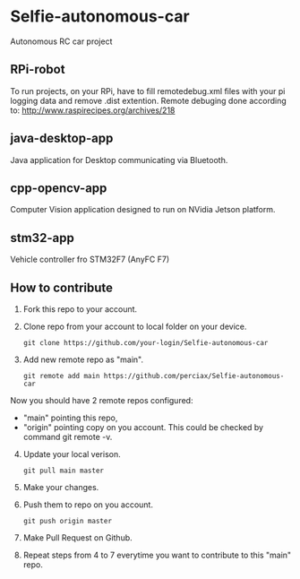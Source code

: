 # Selfie-autonomous-car
Autonomous RC car project

## RPi-robot
To run projects, on your RPi, have to fill remotedebug.xml files with your pi logging data and remove .dist extention.
Remote debuging done according to: http://www.raspirecipes.org/archives/218

## java-desktop-app
Java application for Desktop communicating via Bluetooth.

## cpp-opencv-app
Computer Vision application designed to run on NVidia Jetson platform.

## stm32-app
Vehicle controller fro STM32F7 (AnyFC F7)


## How to contribute

1. Fork this repo to your account.

2. Clone repo from your account to local folder on your device.

	`git clone https://github.com/your-login/Selfie-autonomous-car`

3. Add new remote repo as "main".

	`git remote add main https://github.com/perciax/Selfie-autonomous-car`

Now you should have 2 remote repos configured:
- "main" pointing this repo,
- "origin" pointing copy on you account.
This could be checked by command git remote -v.

4. Update your local verison.

	`git pull main master`

5. Make your changes.

6. Push them to repo on you account.

	`git push origin master`

7. Make Pull Request on Github.

8. Repeat steps from 4 to 7 everytime you want to contribute to this "main" repo.	
